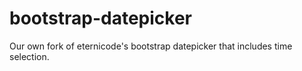 bootstrap-datepicker
====================

Our own fork of eternicode's bootstrap datepicker that includes time selection.
